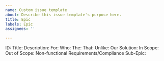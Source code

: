 ```yaml
---
name: Custom issue template
about: Describe this issue template's purpose here.
title: Epic
labels: Epic
assignees: ''

---
```


ID:
Title:
Description:
For:
Who:
The:
That:
Unlike:
Our Solution:
In Scope:
Out of Scope:
Non-functional Requirements/Compliance Sub-Epic:
